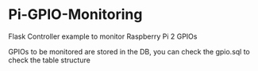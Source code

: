# Pi-GPIO-Monitoring
Flask Controller example to monitor Raspberry Pi 2 GPIOs 

GPIOs to be monitored are stored in the DB, you can check the gpio.sql to check the table structure

